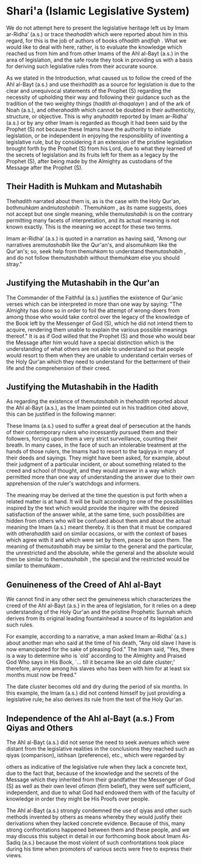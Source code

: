 Shari'a (Islamic Legislative System)
====================================

We do not attempt here to present the legislative heritage left us by
Imam ar-Ridha’ (a.s.) or trace the*ahadith* which were reported about
him in this regard, for this is the job of authors of books of*hadith*
and*fiqh* . What we would like to deal with here, rather, is to evaluate
the knowledge which reached us from him and from other Imams of the Ahl
al-Bayt (a.s.) in the area of legislation, and the safe route they took
in providing us with a basis for deriving such legislative rules from
their accurate source.

As we stated in the Introduction, what caused us to follow the creed of
the Ahl al-Bayt (a.s.) and use their*hadith* as a source for legislation
is due to the clear and unequivocal statements of the Prophet (S)
regarding the necessity of upholding their way and following their
guidance such as the tradition of the two weighty things (*hadith
al-thaqalayn* ) and of the ark of Noah (a.s.), and other*ahadith* which
cannot be doubted in their authenticity, structure, or objective. This
is why any*hadith* reported by Imam ar-Ridha’ (a.s.) or by any other
Imam is regarded as though it had been said by the Prophet (S) not
because these Imams have the authority to initiate legislation, or be
independent in enjoying the responsibility of inventing a legislative
rule, but by considering it an extension of the pristine legislation
brought forth by the Prophet (S) from his Lord, due to what they learned
of the secrets of legislation and its fruits left for them as a legacy
by the Prophet (S), after being made by the Almighty as custodians of
the Message after the Prophet (S).

Their Hadith is Muhkam and Mutashabih
-------------------------------------

The*hadith* narrated about them is, as is the case with the Holy Qur'an,
both*muhkam* and*mutashabih* . The*muhkam* , as its name suggests, does
not accept but one single meaning, while the*mutashabih* is on the
contrary permitting many facets of interpretation, and its actual
meaning is not known exactly. This is the meaning we accept for these
two terms.

Imam ar-Ridha’ (a.s.) is quoted in a narration as having said, "Among
our narratives are*mutashabih* like the Qur'an's, and also*muhkam* like
the Qur'an's; so, seek help from the*muhkam* to understand
the*mutashabih* , and do not follow the*mutashabih* without the*muhkam*
else you should stray."

Justifying the Mutashabih in the Qur'an
---------------------------------------

The Commander of the Faithful (a.s.) justifies the existence of Qur'anic
verses which can be interpreted in more than one way by saying: "The
Almighty has done so in order to foil the attempt of wrong-doers from
among those who would take control over the legacy of the knowledge of
the Book left by the Messenger of God (S), which he did not intend them
to acquire, rendering them unable to explain the various possible
meanings thereof." It is as if God willed that the Prophet (S) and those
who would bear the Message after him would have a special distinction
which is the understanding of what others are not able to understand so
that people would resort to them when they are unable to understand
certain verses of the Holy Qur'an which they need to understand for the
betterment of their life and the comprehension of their creed.

Justifying the Mutashabih in the Hadith
---------------------------------------

As regarding the existence of the*mutashabih* in the*hadith* reported
about the Ahl al-Bayt (a.s.), as the Imam pointed out in his tradition
cited above, this can be justified in the following manner:

These Imams (a.s.) used to suffer a great deal of persecution at the
hands of their contemporary rulers who incessantly pursued them and
their followers, forcing upon them a very strict surveillance, counting
their breath. In many cases, in the face of such an intolerable
treatment at the hands of those rulers, the Imams had to resort to the
taqiyya in many of their deeds and sayings. They might have been asked,
for example, about their judgment of a particular incident, or about
something related to the creed and school of thought, and they would
answer in a way which permitted more than one way of understanding the
answer due to their own apprehension of the ruler's watchdogs and
informers.

The meaning may be derived at the time the question is put forth when a
related matter is at hand. It will be built according to one of the
possibilities inspired by the text which would provide the inquirer with
the desired satisfaction of the answer while, at the same time, such
possibilities are hidden from others who will be confused about them and
about the actual meaning the Imam (a.s.) meant thereby. It is then that
it must be compared with other*ahadith* said on similar occasions, or
with the context of bases which agree with it and which were set by
them, peace be upon them. The meaning of the*mutashabih* may be similar
to the general and the particular, the unrestricted and the absolute,
while the general and the absolute would then be similar to
the*mutashabih* , the special and the restricted would be similar to
the*muhkam* .

Genuineness of the Creed of Ahl al-Bayt
---------------------------------------

We cannot find in any other sect the genuineness which characterizes the
creed of the Ahl al-Bayt (a.s.) in the area of legislation, for it
relies on a deep understanding of the Holy Qur'an and the pristine
Prophetic Sunnah which derives from its original leading fountainhead a
source of its legislation and such rules.

For example, according to a narrative, a man asked Imam ar-Ridha’ (a.s.)
about another man who said at the time of his death, "Any old slave I
have is now emancipated for the sake of pleasing God." The Imam said,
"Yes, there is a way to determine who is \`old' according to the
Almighty and Praised God Who says in His Book, \`... till it became like
an old date cluster;' therefore, anyone among his slaves who has been
with him for at least six months must now be freed."

The date cluster becomes old and dry during the period of six months. In
this example, the Imam (a.s.) did not contend himself by just providing
a legislative rule; he also derives its rule from the text of the Holy
Qur'an.

Independence of the Ahl al-Bayt (a.s.) From Qiyas and Others
------------------------------------------------------------

The Ahl al-Bayt (a.s.) did not sense the need to seek avenues which were
distant from the legislative realities in the conclusions they reached
such as qiyas (comparison), istihsan (preference), etc., which were
regarded by

others as indicative of the legislative rule when they lack a concrete
text, due to the fact that, because of the knowledge and the secrets of
the Message which they inherited from their grandfather the Messenger of
God (S) as well as their own level of*iman* (firm belief), they were
self sufficient, independent, and due to what God had endowed them with
of the faculty of knowledge in order they might be His Proofs over
people.

The Ahl al-Bayt (a.s.) strongly condemned the use of qiyas and other
such methods invented by others as means whereby they would justify
their derivations when they lacked concrete evidence. Because of this,
many strong confrontations happened between them and these people, and
we may discuss this subject in detail in our forthcoming book about Imam
As-Sadiq (a.s.) because the most violent of such confrontations took
place during his time when promoters of various sects were free to
express their views.


